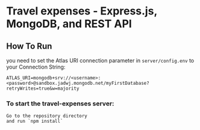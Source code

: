 # Travel expenses - Express.js, MongoDB, and REST API 


## How To Run
you need to set the Atlas URI connection parameter in `server/config.env` to your Connection String:
```
ATLAS_URI=mongodb+srv://<username>:<password>@sandbox.jadwj.mongodb.net/myFirstDatabase?retryWrites=true&w=majority
```

### To start the travel-expenses server:
```
Go to the repository directory
and run `npm install`
```
